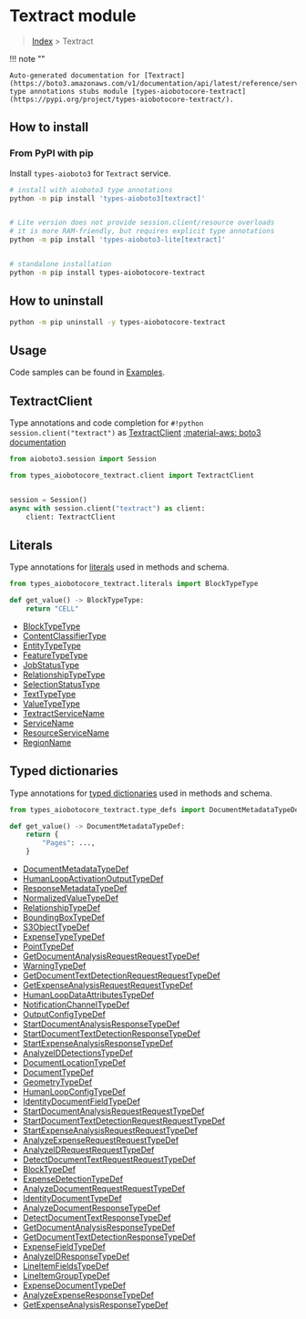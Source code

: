 # Textract module

> [Index](../README.md) > Textract


!!! note ""

    Auto-generated documentation for [Textract](https://boto3.amazonaws.com/v1/documentation/api/latest/reference/services/textract.html#Textract)
    type annotations stubs module [types-aiobotocore-textract](https://pypi.org/project/types-aiobotocore-textract/).

## How to install



### From PyPI with pip

Install `types-aioboto3` for `Textract` service.

```bash
# install with aioboto3 type annotations
python -m pip install 'types-aioboto3[textract]'


# Lite version does not provide session.client/resource overloads
# it is more RAM-friendly, but requires explicit type annotations
python -m pip install 'types-aioboto3-lite[textract]'


# standalone installation
python -m pip install types-aiobotocore-textract
```



## How to uninstall

```bash
python -m pip uninstall -y types-aiobotocore-textract
```

## Usage

Code samples can be found in [Examples](./usage.md).

## TextractClient

Type annotations and code completion for  `#!python session.client("textract")` as [TextractClient](./client.md)
[:material-aws: boto3 documentation](https://boto3.amazonaws.com/v1/documentation/api/latest/reference/services/textract.html#Textract.Client)

```python title="Usage example"
from aioboto3.session import Session

from types_aiobotocore_textract.client import TextractClient


session = Session()
async with session.client("textract") as client:
    client: TextractClient
```








## Literals

Type annotations for [literals](./literals.md) used in methods and schema.

```python title="Usage example"
from types_aiobotocore_textract.literals import BlockTypeType

def get_value() -> BlockTypeType:
    return "CELL"
```

- [BlockTypeType](./literals.md#blocktypetype)
- [ContentClassifierType](./literals.md#contentclassifiertype)
- [EntityTypeType](./literals.md#entitytypetype)
- [FeatureTypeType](./literals.md#featuretypetype)
- [JobStatusType](./literals.md#jobstatustype)
- [RelationshipTypeType](./literals.md#relationshiptypetype)
- [SelectionStatusType](./literals.md#selectionstatustype)
- [TextTypeType](./literals.md#texttypetype)
- [ValueTypeType](./literals.md#valuetypetype)
- [TextractServiceName](./literals.md#textractservicename)
- [ServiceName](./literals.md#servicename)
- [ResourceServiceName](./literals.md#resourceservicename)
- [RegionName](./literals.md#regionname)




## Typed dictionaries

Type annotations for [typed dictionaries](./type_defs.md) used in methods and schema.

```python title="Usage example"
from types_aiobotocore_textract.type_defs import DocumentMetadataTypeDef

def get_value() -> DocumentMetadataTypeDef:
    return {
        "Pages": ...,
    }
```

- [DocumentMetadataTypeDef](./type_defs.md#documentmetadatatypedef)
- [HumanLoopActivationOutputTypeDef](./type_defs.md#humanloopactivationoutputtypedef)
- [ResponseMetadataTypeDef](./type_defs.md#responsemetadatatypedef)
- [NormalizedValueTypeDef](./type_defs.md#normalizedvaluetypedef)
- [RelationshipTypeDef](./type_defs.md#relationshiptypedef)
- [BoundingBoxTypeDef](./type_defs.md#boundingboxtypedef)
- [S3ObjectTypeDef](./type_defs.md#s3objecttypedef)
- [ExpenseTypeTypeDef](./type_defs.md#expensetypetypedef)
- [PointTypeDef](./type_defs.md#pointtypedef)
- [GetDocumentAnalysisRequestRequestTypeDef](./type_defs.md#getdocumentanalysisrequestrequesttypedef)
- [WarningTypeDef](./type_defs.md#warningtypedef)
- [GetDocumentTextDetectionRequestRequestTypeDef](./type_defs.md#getdocumenttextdetectionrequestrequesttypedef)
- [GetExpenseAnalysisRequestRequestTypeDef](./type_defs.md#getexpenseanalysisrequestrequesttypedef)
- [HumanLoopDataAttributesTypeDef](./type_defs.md#humanloopdataattributestypedef)
- [NotificationChannelTypeDef](./type_defs.md#notificationchanneltypedef)
- [OutputConfigTypeDef](./type_defs.md#outputconfigtypedef)
- [StartDocumentAnalysisResponseTypeDef](./type_defs.md#startdocumentanalysisresponsetypedef)
- [StartDocumentTextDetectionResponseTypeDef](./type_defs.md#startdocumenttextdetectionresponsetypedef)
- [StartExpenseAnalysisResponseTypeDef](./type_defs.md#startexpenseanalysisresponsetypedef)
- [AnalyzeIDDetectionsTypeDef](./type_defs.md#analyzeiddetectionstypedef)
- [DocumentLocationTypeDef](./type_defs.md#documentlocationtypedef)
- [DocumentTypeDef](./type_defs.md#documenttypedef)
- [GeometryTypeDef](./type_defs.md#geometrytypedef)
- [HumanLoopConfigTypeDef](./type_defs.md#humanloopconfigtypedef)
- [IdentityDocumentFieldTypeDef](./type_defs.md#identitydocumentfieldtypedef)
- [StartDocumentAnalysisRequestRequestTypeDef](./type_defs.md#startdocumentanalysisrequestrequesttypedef)
- [StartDocumentTextDetectionRequestRequestTypeDef](./type_defs.md#startdocumenttextdetectionrequestrequesttypedef)
- [StartExpenseAnalysisRequestRequestTypeDef](./type_defs.md#startexpenseanalysisrequestrequesttypedef)
- [AnalyzeExpenseRequestRequestTypeDef](./type_defs.md#analyzeexpenserequestrequesttypedef)
- [AnalyzeIDRequestRequestTypeDef](./type_defs.md#analyzeidrequestrequesttypedef)
- [DetectDocumentTextRequestRequestTypeDef](./type_defs.md#detectdocumenttextrequestrequesttypedef)
- [BlockTypeDef](./type_defs.md#blocktypedef)
- [ExpenseDetectionTypeDef](./type_defs.md#expensedetectiontypedef)
- [AnalyzeDocumentRequestRequestTypeDef](./type_defs.md#analyzedocumentrequestrequesttypedef)
- [IdentityDocumentTypeDef](./type_defs.md#identitydocumenttypedef)
- [AnalyzeDocumentResponseTypeDef](./type_defs.md#analyzedocumentresponsetypedef)
- [DetectDocumentTextResponseTypeDef](./type_defs.md#detectdocumenttextresponsetypedef)
- [GetDocumentAnalysisResponseTypeDef](./type_defs.md#getdocumentanalysisresponsetypedef)
- [GetDocumentTextDetectionResponseTypeDef](./type_defs.md#getdocumenttextdetectionresponsetypedef)
- [ExpenseFieldTypeDef](./type_defs.md#expensefieldtypedef)
- [AnalyzeIDResponseTypeDef](./type_defs.md#analyzeidresponsetypedef)
- [LineItemFieldsTypeDef](./type_defs.md#lineitemfieldstypedef)
- [LineItemGroupTypeDef](./type_defs.md#lineitemgrouptypedef)
- [ExpenseDocumentTypeDef](./type_defs.md#expensedocumenttypedef)
- [AnalyzeExpenseResponseTypeDef](./type_defs.md#analyzeexpenseresponsetypedef)
- [GetExpenseAnalysisResponseTypeDef](./type_defs.md#getexpenseanalysisresponsetypedef)

